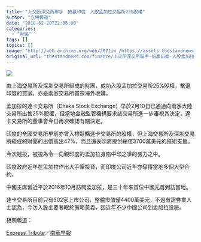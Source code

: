 ```yaml
---
title: "上交所深交所聯手　搶贏印度　入股孟加拉交易所25%股權"
author: "立場報道"
date: "2018-02-20T22:06:00"
categories:
  - "財經"
tags: []
topics: []
image: "http://web.archive.org/web/2021im_/https://assets.thestandnews.com/media/photos/exchange-01_C3Lre.png"
original_url: "thestandnews.com/finance/上交所深交所聯手-搶贏印度-入股孟加拉交易所25-股權"
---
```

![](http://web.archive.org/web/2021im_/https://assets.thestandnews.com/media/photos/exchange-01_C3Lre.png)

由上海交易所及深圳交易所組成的財團，成功入股孟加拉交易所25%股權，擊退印度的買家，亦是兩家交易所首宗海外收購。

孟加拉的達卡交易所（Dhaka Stock Exchange）早於2月10日已通過向兩家大陸交易所出售25%股權，但當地金融監管機構要求該交易所進一步審視其決定，達卡交易所的董事會今日再次確認有關決定。

印度的全國交易所早前亦曾入標競購達卡交易所的股權，但上海交易所及深圳交易所組成的財團的出價高出47%，而且還表示將提供總值3700萬美元的技術支援。

今次競投，被視為令一向親印度的孟加拉身陷中印之爭的張力之中。

印度政府近年在孟加拉作出大手筆投資，而印度公司近年亦奪得當地多個大型合約。

中國主席習近平於2016年10月訪問孟加拉，是三十年來首位中國元首到訪當地。

達卡交易所目前只有302家上市公司，整體市值僅4400萬美元，不過有證券業人士認為，今次入股主要著眼於策略意義，因近年不少中國公司到孟加拉設廠。

相關報道：

[Express Tribute](http://web.archive.org/web/20211229132734/https://tribune.com.pk/story/1639962/2-bangladesh-stock-exchange-approves-china-bid-rejects-india-offer/)／[南華早報](http://web.archive.org/web/20211229132734/http://www.scmp.com/business/companies/article/2134017/shanghai-shenzhen-bourses-acquire-25pc-stake-dhaka-stock-exchange)